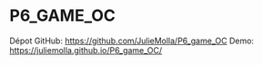 # P6_GAME_OC

Dépot GitHub: https://github.com/JulieMolla/P6_game_OC
Demo: https://juliemolla.github.io/P6_game_OC/